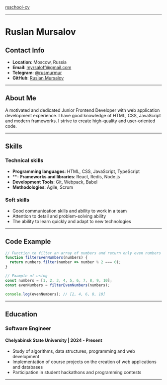 [rsschool-cv](https://github.com/rusmurmur/rsschool-cv)

---

# Ruslan Mursalov

## Contact Info
- **Location**: Moscow, Russia
- **Email**: myrsaloff@gmail.com
- **Telegram**: [@rusmurmur](https://t.me/rusmurmur)
- **GitHub**: [Ruslan Mursalov](https://github.com/rusmurmur)

---

## About Me

A motivated and dedicated Junior Frontend Developer with web application development experience. I have good knowledge of HTML, CSS, JavaScript and modern frameworks. I strive to create high-quality and user-oriented code.

---

## Skills

### **Technical skills**
- **Programming languages**: HTML, CSS, JavaScript, TypeScript
- **- **Frameworks and libraries**: React, Redis, Node.js
- **Development Tools**: Git, Webpack, Babel
- **Methodologies**: Agile, Scrum

### **Soft skills**
- Good communication skills and ability to work in a team
- Attention to detail and problem-solving ability
- The ability to learn quickly and adapt to new technologies

---

## Code Example
```javascript
// Function to filter an array of numbers and return only even numbers
function filterEvenNumbers(numbers) {
  return numbers.filter(number => number % 2 === 0);
}

// Example of using
const numbers = [1, 2, 3, 4, 5, 6, 7, 8, 9, 10];
const evenNumbers = filterEvenNumbers(numbers);

console.log(evenNumbers); // [2, 4, 6, 8, 10]
```

---

## Education

### **Software Engineer**
#### Chelyabinsk State University | 2024 - Present
- Study of algorithms, data structures, programming and web development
- Implementation of course projects on the creation of web applications and databases
- Participation in student hackathons and programming contests

---

